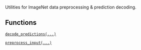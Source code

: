 Utilities for ImageNet data preprocessing &amp; prediction decoding.



## Functions
[ `decode_predictions(...)` ](https://tensorflow.google.cn/api_docs/python/tf/keras/applications/imagenet_utils/decode_predictions)

[ `preprocess_input(...)` ](https://tensorflow.google.cn/api_docs/python/tf/keras/applications/imagenet_utils/preprocess_input)

